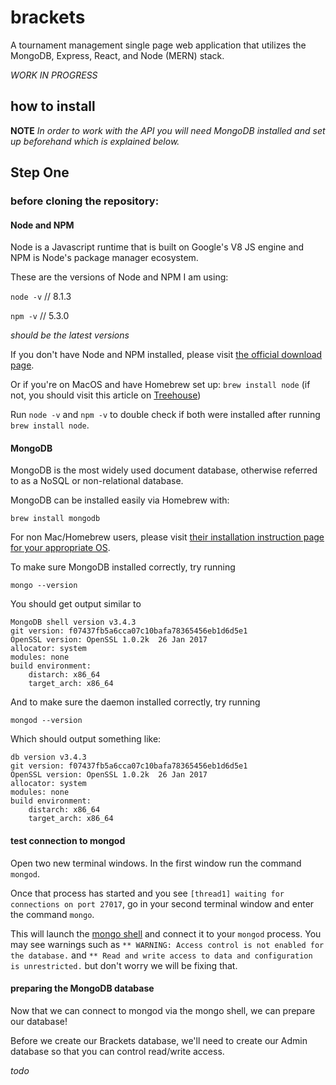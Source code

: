 # brackets
A tournament management single page web application that utilizes the MongoDB, Express, React, and Node (MERN) stack.

_WORK IN PROGRESS_

## how to install

**NOTE** _In order to work with the API you will need MongoDB installed and set up beforehand which is explained below._

## Step One
### before cloning the repository:

#### Node and NPM
Node is a Javascript runtime that is built on Google's V8 JS engine and NPM is Node's package manager ecosystem.

These are the versions of Node and NPM I am using:

`node -v` // 8.1.3

`npm -v` // 5.3.0

_should be the latest versions_

If you don't have Node and NPM installed, please visit [the official download page](https://nodejs.org/en/download/).

Or if you're on MacOS and have Homebrew set up:
`brew install node` (if not, you should visit this article on [Treehouse](http://blog.teamtreehouse.com/install-node-js-npm-mac))

Run `node -v` and `npm -v` to double check if both were installed after running `brew install node`.

#### MongoDB
MongoDB is the most widely used document database, otherwise referred to as a NoSQL or non-relational database.

MongoDB can be installed easily via Homebrew with:

`brew install mongodb`

For non Mac/Homebrew users, please visit [their installation instruction page for your appropriate OS](https://docs.mongodb.com/manual/administration/install-community/).

To make sure MongoDB installed correctly, try running

`mongo --version`

You should get output similar to
```
MongoDB shell version v3.4.3
git version: f07437fb5a6cca07c10bafa78365456eb1d6d5e1
OpenSSL version: OpenSSL 1.0.2k  26 Jan 2017
allocator: system
modules: none
build environment:
    distarch: x86_64
    target_arch: x86_64
```
And to make sure the daemon installed correctly, try running

`mongod --version`

Which should output something like:
```
db version v3.4.3
git version: f07437fb5a6cca07c10bafa78365456eb1d6d5e1
OpenSSL version: OpenSSL 1.0.2k  26 Jan 2017
allocator: system
modules: none
build environment:
    distarch: x86_64
    target_arch: x86_64
```

#### test connection to mongod
Open two new terminal windows. In the first window run the command `mongod`.

Once that process has started and you see `[thread1] waiting for connections on port 27017`, go in your second terminal window and enter the command `mongo`.

This will launch the [mongo shell](https://docs.mongodb.com/manual/mongo/) and connect it to your `mongod` process. You may see warnings such as `** WARNING: Access control is not enabled for the database.` and `** Read and write access to data and configuration is unrestricted.` but don't worry we will be fixing that.

#### preparing the MongoDB database
Now that we can connect to mongod via the mongo shell, we can prepare our database!

Before we create our Brackets database, we'll need to create our Admin database so that you can control read/write access.

_todo_

